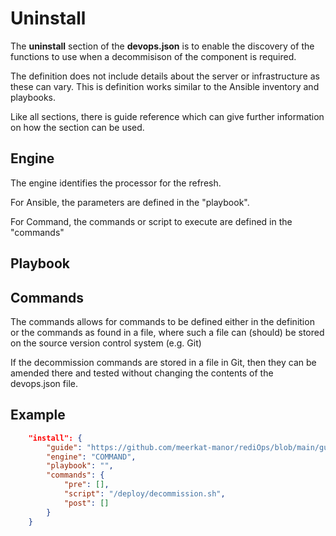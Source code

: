 # Uninstall

The **uninstall** section of the **devops.json** is to enable the discovery of the functions
to use when a decommisison of the component is required.

The definition does not include details about the server or infrastructure
as these can vary.  This is definition works similar to the Ansible 
inventory and playbooks.

Like all sections, there is guide reference which can give further information
on how the section can be used.

## Engine

The engine identifies the processor for the refresh.

For Ansible, the parameters are defined in the "playbook".

For Command, the commands or script to execute are defined in the "commands"

## Playbook


## Commands

The commands allows for commands to be defined either in the definition or the commands
as found in a file, where such a file can (should) be stored on the source version control
system (e.g. Git)

If the decommission commands are stored in a file in Git, then they can be amended there and tested 
without changing the contents of the devops.json file.

## Example

```json
    "install": {
        "guide": "https://github.com/meerkat-manor/rediOps/blob/main/guide/install.md",
        "engine": "COMMAND",
        "playbook": "",
        "commands": {
            "pre": [],
            "script": "/deploy/decommission.sh",
            "post": []
        }
    }
```